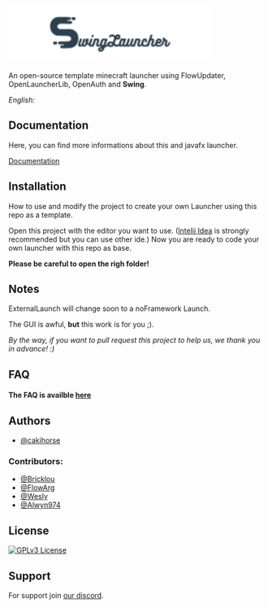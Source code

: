 
# ![[Logo](https://cakihorse.fr/wingLauncher.png)](https://github.com/Support-Launcher/SwingLauncher/blob/main/src/main/resources/logo.png?raw=true)


An open-source template minecraft launcher using FlowUpdater, OpenLauncherLib, OpenAuth and **Swing**.

*English:*

## Documentation

Here, you can find more informations about this and javafx launcher.

[Documentation](https://bricklou.github.io/launcher-tutorials)


## Installation

How to use and modify the project to create your own Launcher using this repo as a template.

Open this project with the editor you want to use. ([Intelij Idea](https://www.jetbrains.com/idea/download/download-thanks.html) is strongly recommended but you can use other ide.) Now you are ready to code your own launcher with this repo as base.

**Please be careful to open the righ folder!**


    
## Notes
ExternalLaunch will change soon to a noFramework Launch.

The GUI is awful, **but** this work is for you ;).

*By the way, if you want to pull request this project to help us, we thank you in advance! :)*
## FAQ

#### The FAQ is availble [here](https://bricklou.github.io/launcher-tutorials/faq)


## Authors

- [@cakihorse](https://www.github.com/cakihorse)

### Contributors:

- [@Bricklou](https://www.github.com/bricklou)
- [@FlowArg](https://www.github.com/FlowArg)
- [@Wesly](https://www.github.com/WelsyMC)
- [@Alwyn974](https://github.com/alwyn974)


## License
[![GPLv3 License](https://img.shields.io/badge/License-GPL%20v3-yellow.svg)](https://opensource.org/licenses/)



## Support

For support join [our discord](https://discord.gg/b9DZbEcX3h).


